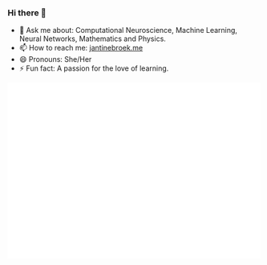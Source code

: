 ### Hi there 👋

- 💬 Ask me about: Computational Neuroscience, Machine Learning, Neural Networks, Mathematics and Physics. 
- 📫 How to reach me: [jantinebroek.me](http://jantinebroek.me)
- 😄 Pronouns: She/Her
- ⚡ Fun fact: A passion for the love of learning.

<img src="metrics-base.svg" ></img>


<!-- [![Top Langs](https://github-readme-stats.vercel.app/api/top-langs/?username=Jan10e&langs_count=8&count_private=trueshow_icons=true&theme=dracula)](https://github.com/Jan10e/github-readme-stats) -->

<!-- See for details: https://github.com/anuraghazra/github-readme-stats -->
<!-- "Ranks": "Available ranks are S+ (top 1%), S (top 25%), A++ (top 45%), A+ (top 60%), and B+ (everyone)" -->

<!--
**Jan10e/Jan10e** is a ✨ _special_ ✨ repository because its `README.md` (this file) appears on your GitHub profile.

Here are some ideas to get you started:

- 🔭 I’m currently working on ...
- 🌱 I’m currently learning ...
- 👯 I’m looking to collaborate on ...
- 🤔 I’m looking for help with ...
- 💬 Ask me about ...
- 📫 How to reach me: ...
- 😄 Pronouns: ...
- ⚡ Fun fact: ...
-->


